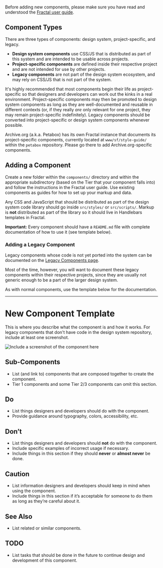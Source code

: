Before adding new components, please make sure you have read and understood the [Fractal user guide](https://fractal.build/guide).

## Component Types
There are three types of components: design system, project-specific, and legacy.
- **Design system components** use CSS/JS that is distributed as part of this system and are intended to be usable across projects.
- **Project-specific components** are defined inside their respective project and are not intended for use by other projects.
- **Legacy components** are not part of the design system ecosystem, and may rely on CSS/JS that is not part of the system.

It's highly recommended that most components begin their life as project-specific so that designers and developers can work out the kinks in a real environment. Project-specific components may then be promoted to design system components as long as they are well-documented and reusable in different contexts (or, if they really _are_ only relevant for one project, they may remain project-specific indefinitely). Legacy components should be converted into project-specific or design system components whenever possible.

Archive.org (a.k.a. Petabox) has its own Fractal instance that documents its project-specific components, currently located at `www/sf/style-guide/` within the `petabox` repository. Please go there to add Archive.org-specific components.

## Adding a Component
Create a new folder within the `components/` directory and within the appropriate subdirectory (based on the Tier that your component falls into) and follow the instructions in the Fractal user guide. Use existing components as guides for how to set up your markup and data.

Any CSS and JavaScript that should be distributed as part of the design system code library should go inside `src/styles/` or `src/scripts/`. Markup is **not** distributed as part of the library so it should live in Handlebars templates in Fractal.

**Important:** Every component should have a `README.md` file with complete documentation of how to use it (see template below).

### Adding a Legacy Component
Legacy components whose code is not yet ported into the system can be documented on the [Legacy Components page](./legacy-components).

Most of the time, however, you will want to document these legacy components within their respective projects, since they are usually not generic enough to be a part of the larger design system.

As with normal components, use the template below for the documentation.

--------------

# New Component Template
This is where you describe what the component is and how it works. For legacy components that don't have code in the design system repository, include at least one screenshot.

![Include a screenshot of the component here](../../images/example-component.png)

## Sub-Components
- List (and link to) components that are composed together to create the component.
- Tier 1 components and some Tier 2/3 components can omit this section.

## Do
- List things designers and developers should do with the component.
- Provide guidance around typography, colors, accessibility, etc.

## Don’t
- List things designers and developers should **not** do with the component.
- Include specific examples of incorrect usage if necessary.
- Include things in this section if they should **never** or **almost never** be done.

## Caution
- List information designers and developers should keep in mind when using the component.
- Include things in this section if it’s acceptable for someone to do them as long as they’re careful about it.

## See Also
- List related or similar components.

## TODO
- List tasks that should be done in the future to continue design and development of this component.
